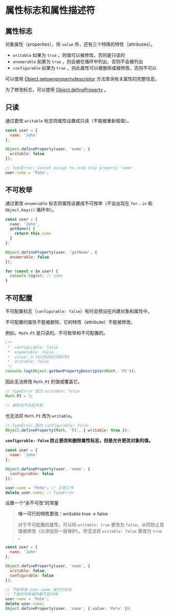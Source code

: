 # 属性标志和属性描述符

## 属性标志

对象属性（properties），除 `value` 外，还有三个特殊的特性（attributes）。

- `writable` 如果为 `true` ，则值可以被修改，否则是只读的
- `enumerable` 如果为 `true` ，则会被在循环中列出，否则不会被列出
- `configurable` 如果为 `true` ，则此属性可以被删除或被修改，否则不可以

可以使用 [Object.getownpropertydescriptor](/blog/javascript/对象内置方法.md#getownpropertydescriptor)  方法查询有关属性的完整信息。

为了修改标志，可以使用 [Object.defineProperty](/blog/javascript/对象内置方法.md#defineproperty) 。

## 只读

通过更改 `writable` 标志将属性设置成只读（不能被重新赋值）。

``` javascript
const user = {
  name: 'John'
};

Object.defineProperty(user, 'name', {
  writable: false 
});

// TypeError: Cannot assign to read only property 'name'
user.name = 'Pete';
```

## 不可枚举

通过更改 `enumerable` 标志将属性设置成不可枚举（不会出现在 `for..in` 和 `Object.keys()` 循环中）。

``` javascript
const user = {
  name: 'John',
  getName() {
    return this.name
  }
};

Object.defineProperty(user, 'getName', {
  enumerable: false
});

for (const v in user) {
  console.log(v); // name
}
```

## 不可配置

不可配置标志（`configurable: false`）有时会预设在内建对象和属性中。

不可配置的属性不能被删除，它的特性（attribute）不能被修改。

例如，`Math.PI` 是只读的、不可枚举和不可配置的。

``` javascript
/**
 *  configurable: false
 *  enumerable: false
 *  value: 3.141592653589793
 *  writable: false
 */
console.log(Object.getOwnPropertyDescriptor(Math, 'PI'));


```

因此无法修改 `Math.PI` 的值或覆盖它。

``` javascript
// TypeError 因为 writable: false
Math.PI = 3;

// 删除也不会起作用
```

也无法将 `Math.PI` 改为 `writable`。

``` javascript
// TypeError 因为 configurable: false
Object.defineProperty(Math, 'PI', { writable: true });
```

**`configurable: false` 防止更改和删除属性标志，但是允许更改对象的值。**

``` javascript
const user = {
  name: 'John'
};

Object.defineProperty(user, 'name', {
  configurable: false
});

user.name = 'Pete'; // 正常工作
delete user.name; // TypeError
```

设置一个“永不可改”的常量

> **唯一可行的特性更改：writable true → false**
>
> 对于不可配置的属性，可以将 `writable: true` 更改为 `false`，从而防止其值被修改（以添加另一层保护）。但无法将 `writable: false` 更改为 `true` 。

``` javascript
const user = {
  name: 'John'
};

Object.defineProperty(user, 'name', {
  writable: false,
  configurable: false
});

// 不能修改 user.name 或它的标志
// 下面的所有操作都不起作用
user.name = 'Pete';
delete user.name;
Object.defineProperty(user, 'name', { value: 'Pete' });
```

